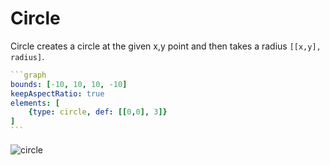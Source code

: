 # Circle

Circle creates a circle at the given x,y point and then takes a radius `[[x,y], radius]`.

````yaml
```graph
bounds: [-10, 10, 10, -10]
keepAspectRatio: true
elements: [
	{type: circle, def: [[0,0], 3]}
]
```
````

![circle](imgs/Circle-graph-1.png)

